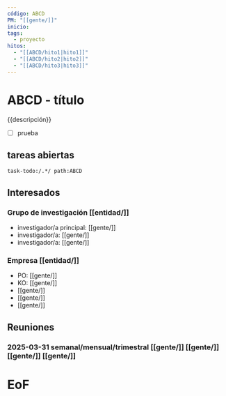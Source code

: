 ```yaml
---
código: ABCD
PM: "[[gente/]]"
inicio: 
tags:
  - proyecto
hitos:
  - "[[ABCD/hito1|hito1]]"
  - "[[ABCD/hito2|hito2]]"
  - "[[ABCD/hito3|hito3]]"
---
```




# ABCD - título

{{descripción}}
- [ ] prueba
## tareas  abiertas


```query
task-todo:/.*/ path:ABCD
```

## Interesados


### Grupo de investigación [[entidad/]]

- investigador/a principal: [[gente/]]
- investigador/a: [[gente/]]
- investigador/a: [[gente/]]

### Empresa [[entidad/]]

- PO: [[gente/]]
- KO: [[gente/]]
- [[gente/]]
- [[gente/]]
- [[gente/]]

## Reuniones

### 2025-03-31 semanal/mensual/trimestral [[gente/]] [[gente/]] [[gente/]] [[gente/]]

# EoF


